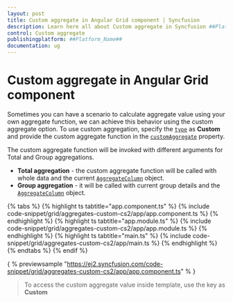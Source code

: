 ```yaml
---
layout: post
title: Custom aggregate in Angular Grid component | Syncfusion
description: Learn here all about Custom aggregate in Syncfusion ##Platform_Name## Grid component of Syncfusion Essential JS 2 and more.
control: Custom aggregate 
publishingplatform: ##Platform_Name##
documentation: ug
---
```


# Custom aggregate in Angular Grid component

Sometimes you can have a scenario to calculate aggregate value using your own aggregate function,
 we can achieve this behavior using the custom aggregate option.
To use custom aggregation, specify the
[`type`](../../api/grid/aggregateColumnDirective/#type) as **Custom** and provide the custom aggregate
function in the [`customAggregate`](../../api/grid/aggregateColumnDirective/#customaggregate) property.

The custom aggregate function will be invoked with different arguments for Total and Group aggregations.
* **Total aggregation** - the custom aggregate function will be called with whole data and the current [`AggregateColumn`](../../api/grid/aggregateColumnDirective)
object.
* **Group aggregation** - it will be called with current group details and the [`AggregateColumn`](../../api/grid/aggregateColumnDirective) object.

{% tabs %}
{% highlight ts tabtitle="app.component.ts" %}
{% include code-snippet/grid/aggregates-custom-cs2/app/app.component.ts %}
{% endhighlight %}
{% highlight ts tabtitle="app.module.ts" %}
{% include code-snippet/grid/aggregates-custom-cs2/app/app.module.ts %}
{% endhighlight %}
{% highlight ts tabtitle="main.ts" %}
{% include code-snippet/grid/aggregates-custom-cs2/app/main.ts %}
{% endhighlight %}
{% endtabs %}
{% endif %}
  
{ % previewsample "https://ej2.syncfusion.com/code-snippet/grid/aggregates-custom-cs2/app/app.component.ts" % }

> To access the custom aggregate value inside template, use the key as **Custom**